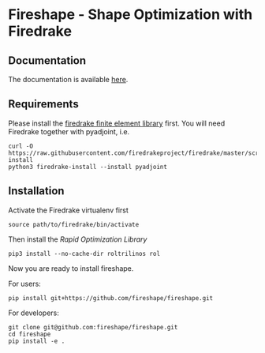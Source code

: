 # Fireshape - Shape Optimization with Firedrake

## Documentation
The documentation is available [here](https://fireshape.readthedocs.io/en/latest/index.html#).

## Requirements

Please install the [firedrake finite element library](https://www.firedrakeproject.org) first.
You will need Firedrake together with pyadjoint, i.e.

    curl -O https://raw.githubusercontent.com/firedrakeproject/firedrake/master/scripts/firedrake-install
    python3 firedrake-install --install pyadjoint


## Installation
Activate the Firedrake virtualenv first

    source path/to/firedrake/bin/activate

Then install the _Rapid Optimization Library_

    pip3 install --no-cache-dir roltrilinos rol

Now you are ready to install fireshape.

For users: 

    pip install git+https://github.com/fireshape/fireshape.git

For developers:
    
    git clone git@github.com:fireshape/fireshape.git
    cd fireshape
    pip install -e .

